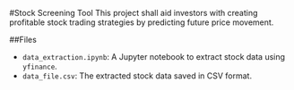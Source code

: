 #Stock Screening Tool
This project shall aid investors with creating profitable stock trading strategies by predicting future price movement. 

##Files
- `data_extraction.ipynb`: A Jupyter notebook to extract stock data using `yfinance`.
- `data_file.csv`: The extracted stock data saved in CSV format.


